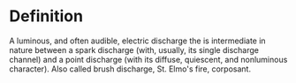 # Definition

A luminous, and often audible, electric discharge the is intermediate in
nature between a spark discharge (with, usually, its single discharge
channel) and a point discharge (with its diffuse, quiescent, and
nonluminous character). Also called brush discharge, St. Elmo's fire,
corposant.
